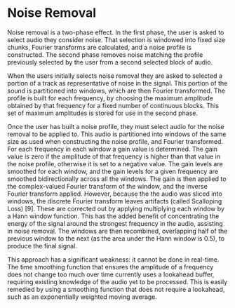 Noise Removal
=============

Noise removal is a two-phase effect. In the first phase, the user is asked to select audio they consider noise. That selection is windowed into fixed size chunks, Fourier transforms are calculated, and a noise profile is constructed. The second phase removes noise matching the profile previously selected by the user from a second selected block of audio.

When the users initially selects noise removal they are asked to selected a portion of a track as representative of noise in the signal. This portion of the sound is partitioned into windows, which are then Fourier transformed. The profile is built for each frequency, by choosing the maximum amplitude obtained by that frequency for a fixed number of continuous blocks. This set of maximum amplitudes is stored for use in the second phase.

Once the user has built a noise profile, they must select audio for the noise removal to be applied to. This audio is partitioned into windows of the same size as used when constructing the noise  profile, and Fourier transformed. For each frequency in each window a gain value is determined. The gain value is zero if the amplitude of that frequency is higher than that value in the noise profile, otherwise it is set to a negative value. The gain levels are smoothed for each window, and the gain levels for a given frequency are smoothed bidirectionally across all the windows. The gain is then applied to the complex-valued Fourier transform of the window, and the inverse  Fourier transform applied. However, because the the audio was sliced into windows, the discrete Fourier transform leaves artifacts (called Scalloping Loss) [9]. These are corrected out by applying multiplying each window by a Hann window function. This has the added benefit of concentrating the energy of the signal around the strongest frequency in the audio, assisting in noise removal. The windows are then recombined, overlapping half of the previous window to the next (as the area under the Hann window is 0.5), to produce the final signal.

This approach has a significant weakness: it cannot be done in real-time. The time smoothing function that ensures the amplitude of a frequency does not change too much over time currently uses a lookahead buffer, requiring existing knowledge of the audio yet to be processed. This is easily remedied by using a smoothing function that does not require a lookahead, such as an exponentially weighted moving average.
